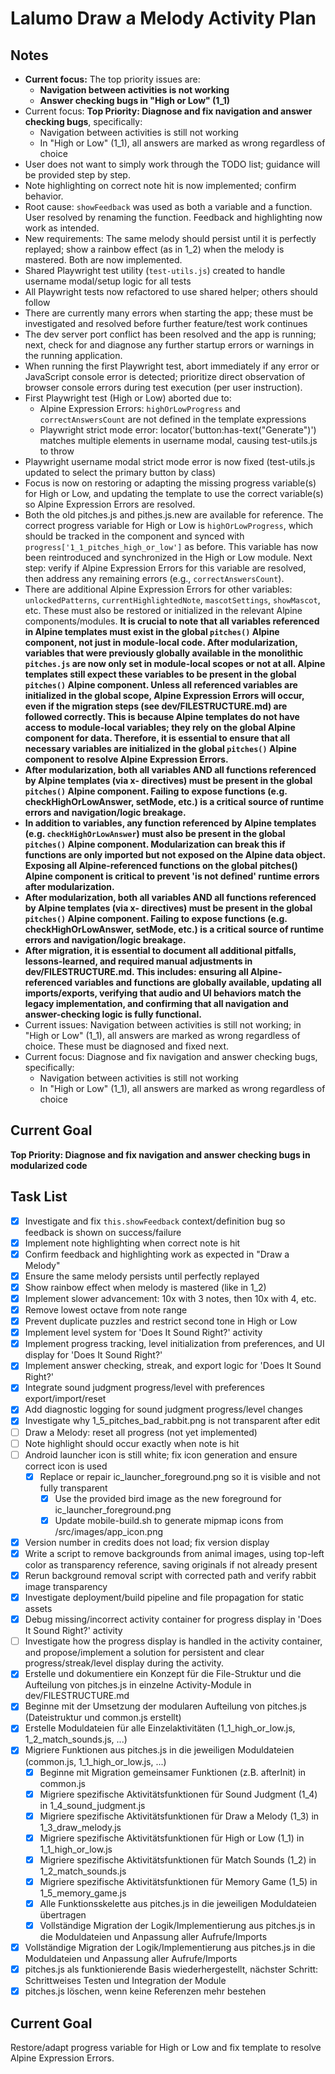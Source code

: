 # Lalumo Draw a Melody Activity Plan

## Notes
- **Current focus:** The top priority issues are:
  - **Navigation between activities is not working**
  - **Answer checking bugs in "High or Low" (1_1)**
- Current focus: **Top Priority: Diagnose and fix navigation and answer checking bugs**, specifically:
  - Navigation between activities is still not working
  - In "High or Low" (1_1), all answers are marked as wrong regardless of choice
- User does not want to simply work through the TODO list; guidance will be provided step by step.
- Note highlighting on correct note hit is now implemented; confirm behavior.
- Root cause: `showFeedback` was used as both a variable and a function. User resolved by renaming the function. Feedback and highlighting now work as intended.
- New requirements: The same melody should persist until it is perfectly replayed; show a rainbow effect (as in 1_2) when the melody is mastered. Both are now implemented.
- Shared Playwright test utility (`test-utils.js`) created to handle username modal/setup logic for all tests
- All Playwright tests now refactored to use shared helper; others should follow
- There are currently many errors when starting the app; these must be investigated and resolved before further feature/test work continues
- The dev server port conflict has been resolved and the app is running; next, check for and diagnose any further startup errors or warnings in the running application.
- When running the first Playwright test, abort immediately if any error or JavaScript console error is detected; prioritize direct observation of browser console errors during test execution (per user instruction).
- First Playwright test (High or Low) aborted due to:
  - Alpine Expression Errors: `highOrLowProgress` and `correctAnswersCount` are not defined in the template expressions
  - Playwright strict mode error: locator('button:has-text("Generate")') matches multiple elements in username modal, causing test-utils.js to throw
- Playwright username modal strict mode error is now fixed (test-utils.js updated to select the primary button by class)
- Focus is now on restoring or adapting the missing progress variable(s) for High or Low, and updating the template to use the correct variable(s) so Alpine Expression Errors are resolved.
- Both the old pitches.js and pithes.js.new are available for reference. The correct progress variable for High or Low is `highOrLowProgress`, which should be tracked in the component and synced with `progress['1_1_pitches_high_or_low']` as before. This variable has now been reintroduced and synchronized in the High or Low module. Next step: verify if Alpine Expression Errors for this variable are resolved, then address any remaining errors (e.g., `correctAnswersCount`).
- There are additional Alpine Expression Errors for other variables: `unlockedPatterns`, `currentHighlightedNote`, `mascotSettings`, `showMascot`, etc. These must also be restored or initialized in the relevant Alpine components/modules. **It is crucial to note that all variables referenced in Alpine templates must exist in the global `pitches()` Alpine component, not just in module-local code. After modularization, variables that were previously globally available in the monolithic `pitches.js` are now only set in module-local scopes or not at all. Alpine templates still expect these variables to be present in the global `pitches()` Alpine component. Unless all referenced variables are initialized in the global scope, Alpine Expression Errors will occur, even if the migration steps (see dev/FILESTRUCTURE.md) are followed correctly. This is because Alpine templates do not have access to module-local variables; they rely on the global Alpine component for data. Therefore, it is essential to ensure that all necessary variables are initialized in the global `pitches()` Alpine component to resolve Alpine Expression Errors.**
- **After modularization, both all variables AND all functions referenced by Alpine templates (via x- directives) must be present in the global `pitches()` Alpine component. Failing to expose functions (e.g. checkHighOrLowAnswer, setMode, etc.) is a critical source of runtime errors and navigation/logic breakage.**
- **In addition to variables, any function referenced by Alpine templates (e.g. `checkHighOrLowAnswer`) must also be present in the global `pitches()` Alpine component. Modularization can break this if functions are only imported but not exposed on the Alpine data object. Exposing all Alpine-referenced functions on the global pitches() Alpine component is critical to prevent 'is not defined' runtime errors after modularization.**
- **After modularization, both all variables AND all functions referenced by Alpine templates (via x- directives) must be present in the global `pitches()` Alpine component. Failing to expose functions (e.g. checkHighOrLowAnswer, setMode, etc.) is a critical source of runtime errors and navigation/logic breakage.**
- **After migration, it is essential to document all additional pitfalls, lessons-learned, and required manual adjustments in dev/FILESTRUCTURE.md. This includes: ensuring all Alpine-referenced variables and functions are globally available, updating all imports/exports, verifying that audio and UI behaviors match the legacy implementation, and confirming that all navigation and answer-checking logic is fully functional.**
- Current issues: Navigation between activities is still not working; in "High or Low" (1_1), all answers are marked as wrong regardless of choice. These must be diagnosed and fixed next.
- Current focus: Diagnose and fix navigation and answer checking bugs, specifically:
  - Navigation between activities is still not working
  - In "High or Low" (1_1), all answers are marked as wrong regardless of choice

## Current Goal
**Top Priority: Diagnose and fix navigation and answer checking bugs in modularized code**

## Task List
- [x] Investigate and fix `this.showFeedback` context/definition bug so feedback is shown on success/failure
- [x] Implement note highlighting when correct note is hit
- [x] Confirm feedback and highlighting work as expected in "Draw a Melody"
- [x] Ensure the same melody persists until perfectly replayed
- [x] Show rainbow effect when melody is mastered (like in 1_2)
- [x] Implement slower advancement: 10x with 3 notes, then 10x with 4, etc.
- [x] Remove lowest octave from note range
- [x] Prevent duplicate puzzles and restrict second tone in High or Low
- [x] Implement level system for 'Does It Sound Right?' activity
- [x] Implement progress tracking, level initialization from preferences, and UI display for 'Does It Sound Right?'
- [x] Implement answer checking, streak, and export logic for 'Does It Sound Right?'
- [x] Integrate sound judgment progress/level with preferences export/import/reset
- [x] Add diagnostic logging for sound judgment progress/level changes
- [x] Investigate why 1_5_pitches_bad_rabbit.png is not transparent after edit
- [ ] Draw a Melody: reset all progress (not yet implemented)
- [ ] Note highlight should occur exactly when note is hit
- [ ] Android launcher icon is still white; fix icon generation and ensure correct icon is used
  - [x] Replace or repair ic_launcher_foreground.png so it is visible and not fully transparent
    - [x] Use the provided bird image as the new foreground for ic_launcher_foreground.png
    - [x] Update mobile-build.sh to generate mipmap icons from /src/images/app_icon.png
- [x] Version number in credits does not load; fix version display
- [x] Write a script to remove backgrounds from animal images, using top-left color as transparency reference, saving originals if not already present
- [x] Rerun background removal script with corrected path and verify rabbit image transparency
- [x] Investigate deployment/build pipeline and file propagation for static assets
- [x] Debug missing/incorrect activity container for progress display in 'Does It Sound Right?' activity
- [ ] Investigate how the progress display is handled in the activity container, and propose/implement a solution for persistent and clear progress/streak/level display during the activity.
- [x] Erstelle und dokumentiere ein Konzept für die File-Struktur und die Aufteilung von pitches.js in einzelne Activity-Module in dev/FILESTRUCTURE.md
- [x] Beginne mit der Umsetzung der modularen Aufteilung von pitches.js (Dateistruktur und common.js erstellt)
- [x] Erstelle Moduldateien für alle Einzelaktivitäten (1_1_high_or_low.js, 1_2_match_sounds.js, ...)
- [x] Migriere Funktionen aus pitches.js in die jeweiligen Moduldateien (common.js, 1_1_high_or_low.js, ...)
  - [x] Beginne mit Migration gemeinsamer Funktionen (z.B. afterInit) in common.js
  - [x] Migriere spezifische Aktivitätsfunktionen für Sound Judgment (1_4) in 1_4_sound_judgment.js
  - [x] Migriere spezifische Aktivitätsfunktionen für Draw a Melody (1_3) in 1_3_draw_melody.js
  - [x] Migriere spezifische Aktivitätsfunktionen für High or Low (1_1) in 1_1_high_or_low.js
  - [x] Migriere spezifische Aktivitätsfunktionen für Match Sounds (1_2) in 1_2_match_sounds.js
  - [x] Migriere spezifische Aktivitätsfunktionen für Memory Game (1_5) in 1_5_memory_game.js
  - [x] Alle Funktionsskelette aus pitches.js in die jeweiligen Moduldateien übertragen
  - [x] Vollständige Migration der Logik/Implementierung aus pitches.js in die Moduldateien und Anpassung aller Aufrufe/Imports
- [x] Vollständige Migration der Logik/Implementierung aus pitches.js in die Moduldateien und Anpassung aller Aufrufe/Imports
- [x] pitches.js als funktionierende Basis wiederhergestellt, nächster Schritt: Schrittweises Testen und Integration der Module
- [x] pitches.js löschen, wenn keine Referenzen mehr bestehen

## Current Goal
Restore/adapt progress variable for High or Low and fix template to resolve Alpine Expression Errors.